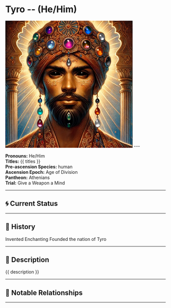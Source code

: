# Tyro  --  (He/Him)

<!-- Optional  -->
<img src="Tyro.jpg" alt="Tyro" style="width:400px;"/>
---

**Pronouns:** He/Him  
**Titles:** {{ titles }}  
**Pre-ascension Species:** human  
**Ascension Epoch:** Age of Division  
**Pantheon:** Athenians  
**Trial:** Give a Weapon a Mind

---

## 🌀 Current Status


---

## 📜 History
Invented Enchanting Founded the nation of Tyro

---

## 🧠 Description
{{ description }}

---

## 🧩 Notable Relationships

---
